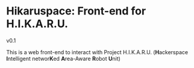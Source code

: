 Hikaruspace: Front-end for H.I.K.A.R.U.
=======================================
v0.1

This is a web front-end to interact with Project H.I.K.A.R.U. (<b>H</b>ackerspace <b>I</b>ntelligent networ<b>K</b>ed <b>A</b>rea-Aware <b>R</b>obot <b>U</b>nit)